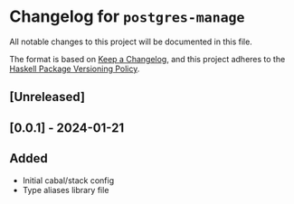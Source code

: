# Changelog for `postgres-manage`

All notable changes to this project will be documented in this file.

The format is based on [Keep a Changelog](https://keepachangelog.com/en/1.0.0/),
and this project adheres to the
[Haskell Package Versioning Policy](https://pvp.haskell.org/).

## [Unreleased]

## [0.0.1] - 2024-01-21

## Added

  - Initial cabal/stack config
  - Type aliases library file

